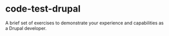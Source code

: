 # code-test-drupal
A brief set of exercises to demonstrate your experience and capabilities as a Drupal developer.
